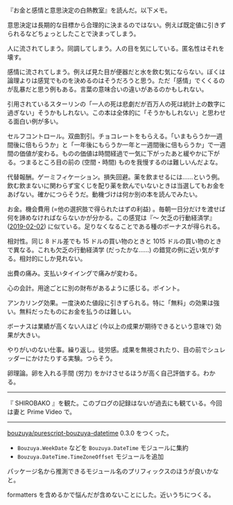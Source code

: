 『お金と感情と意思決定の白熱教室』を読んだ。以下メモ。

意思決定は長期的な目標から合理的に決まるのではない。例えば既定値に引きずられるなどちょっとしたことで決まってしまう。

人に流されてしまう。同調してしまう。人の目を気にしている。匿名性はそれを壊す。

感情に流されてしまう。例えば見た目が便器だと水を飲む気にならない。ぼくは論理よりは感覚でものを決めるのはそうだろうと思う。ただ「感情」でくくるのが乱暴だと思う例もある。言葉の意味合いの違いがあるのかもしれない。

引用されているスターリンの「一人の死は悲劇だが百万人の死は統計上の数字に過ぎない」そうかもしれない。この本は全体的に「そうかもしれない」と思わせる面白い例が多い。

セルフコントロール。双曲割引。チョコレートをもらえる。「いまもらうか一週間後に倍もらうか」と「一年後にもらうか一年と一週間後に倍もらうか」で一週間の価値が変わる。ものの価値は時間経過で一気に下がったあと緩やかに下がる。つまるところ目の前の (空間・時間) ものを我慢するのは難しいんだよな。

代替報酬。ゲーミフィケーション。損失回避。薬を飲ませるには……という例。飲む飲まないに関わらず宝くじを配り薬を飲んでいないときは当選してもお金をあげない。確かにつらそうだ。動機づけは何か別の本を読んでみたい。

お金。機会費用 (=他の選択肢で得られたはずの利益) 。毎朝一日分だけを渡せば何を諦めなければならないかが分かる。この感覚は『〜 欠乏の行動経済学』 ([2019-02-02][]) に似ている。足りなくなることである種のボーナスが得られる。

相対性。同じ 8 ドル差でも 15 ドルの買い物のときと 1015 ドルの買い物のときで異なる。これも欠乏の行動経済学 (だったかな……) の錯覚の例に近い気がする。相対的にしか見れない。

出費の痛み。支払いタイイングで痛みが変わる。

心の会計。用途ごとに別の財布があるように感じる。ポイント。

アンカリング効果。一度決めた値段に引きずられる。特に「無料」の効果は強い。無料だったものにお金を払うのは難しい。

ボーナスは業績が高くない人ほど (今以上の成果が期待できるという意味で) 効果が大きい。

やりがいのない仕事。繰り返し。徒労感。成果を無視されたり、目の前でシュレッダーにかけたりする実験。つらそう。

卵理論。卵を入れる手間 (労力) をかけさせるほうが高く自己評価する。わかる。

---

『 SHIROBAKO 』を観た。このブログの記録はないが過去にも観ている。今回は妻と Prime Video で。

---

[bouzuya/purescript-bouzuya-datetime][] 0.3.0 をつくった。

- `Bouzuya.WeekDate` などを `Bouzuya.DateTime` モジュールに集約
- `Bouzuya.DateTime.TimeZoneOffset` モジュールを追加

パッケージ名から推測できるモジュール名のプリフィックスのほうが良いかなと。

formatters を含めるかで悩んだが含めないことにした。近いうちにつくる。

[2019-02-02]: https://blog.bouzuya.net/2019/02/02/
[bouzuya/purescript-bouzuya-datetime]: https://github.com/bouzuya/purescript-bouzuya-datetime
